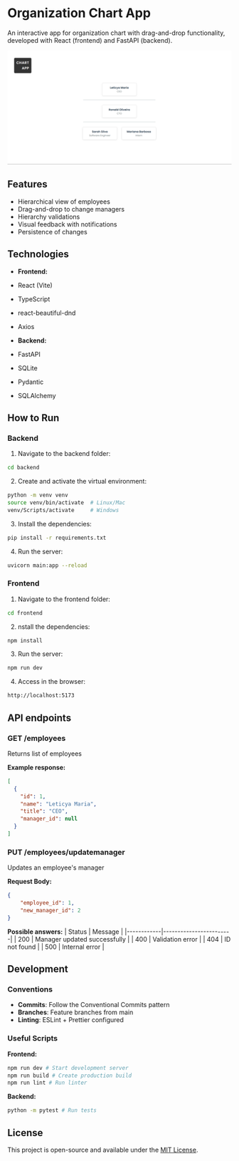 # Organization Chart App

An interactive app for organization chart with drag-and-drop functionality, developed with React (frontend) and FastAPI (backend).

![Organization Chart App Demo](frontend/public/chartsapp.png)

## Features

- Hierarchical view of employees
- Drag-and-drop to change managers
- Hierarchy validations
- Visual feedback with notifications
- Persistence of changes

## Technologies

- **Frontend:**
 - React (Vite)
 - TypeScript
 - react-beautiful-dnd
 - Axios

- **Backend:**
 - FastAPI
 - SQLite
 - Pydantic
 - SQLAlchemy

## How to Run

### Backend

1. Navigate to the backend folder:
```bash
cd backend
```

2. Create and activate the virtual environment:
```bash
python -m venv venv
source venv/bin/activate  # Linux/Mac
venv/Scripts/activate     # Windows
```

3. Install the dependencies:
```bash
pip install -r requirements.txt
```

4. Run the server:
```bash
uvicorn main:app --reload
```

### Frontend
1. Navigate to the frontend folder:
```bash
cd frontend
```

2. nstall the dependencies:
```bash
npm install
```

3. Run the server:
```bash
npm run dev
```

4. Access in the browser:
```bash
http://localhost:5173
```

## API endpoints

### GET /employees
Returns list of employees

**Example response:**
```json
[
  {
    "id": 1,
    "name": "Leticya Maria",
    "title": "CEO",
    "manager_id": null
  }
]
```

### PUT /employees/updatemanager
Updates an employee's manager

**Request Body:**
```json
{
    "employee_id": 1,
    "new_manager_id": 2
}
```

**Possible answers:**
| Status      | Message               |
|------------|------------------------|
| 200        | Manager updated successfully |
| 400        | Validation error |
| 404        | ID not found |
| 500        | Internal error |

## Development

### Conventions

- **Commits**: Follow the Conventional Commits pattern
- **Branches**: Feature branches from main
- **Linting**: ESLint + Prettier configured

### Useful Scripts

**Frontend:**
```bash
npm run dev # Start development server
npm run build # Create production build
npm run lint # Run linter
```

**Backend:**
```bash
python -m pytest # Run tests
```

## **License**

This project is open-source and available under the [MIT License](LICENSE).